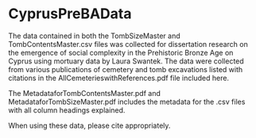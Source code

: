 # CyprusPreBAData
The data contained in both the TombSizeMaster and TombContentsMaster.csv files was collected for dissertation research on the emergence of social complexity in the Prehistoric Bronze Age on Cyprus using mortuary data by Laura Swantek.  The data were collected from various publications of cemetery and tomb excavations listed with citations in the AllCemeterieswithReferences.pdf file included here.  


The MetadataforTombContentsMaster.pdf and MetadataforTombSizeMaster.pdf includes the metadata for the .csv files with all column headings explained.  

When using these data, please cite appropriately. 
